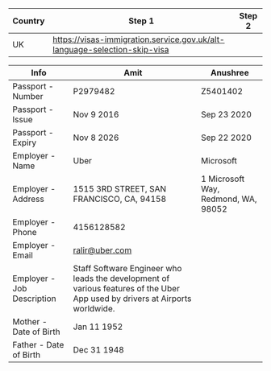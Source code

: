 |Country|Step 1|Step 2|
|-|-|-|
|UK|https://visas-immigration.service.gov.uk/alt-language-selection-skip-visa||


|Info|Amit|Anushree|
|-|-|-|
|Passport - Number|P2979482|Z5401402|
|Passport - Issue|Nov 9 2016|Sep 23 2020|
|Passport - Expiry|Nov 8 2026|Sep 22 2020|
|Employer - Name|Uber|Microsoft|
|Employer - Address|1515 3RD STREET, SAN FRANCISCO, CA, 94158|1 Microsoft Way, Redmond, WA, 98052|
|Employer - Phone|4156128582||
|Employer - Email|ralir@uber.com||
|Employer - Job Description|Staff Software Engineer who leads the development of various features of the Uber App used by drivers at Airports worldwide.||
|Mother - Date of Birth|Jan 11 1952|
|Father - Date of Birth|Dec 31 1948|
